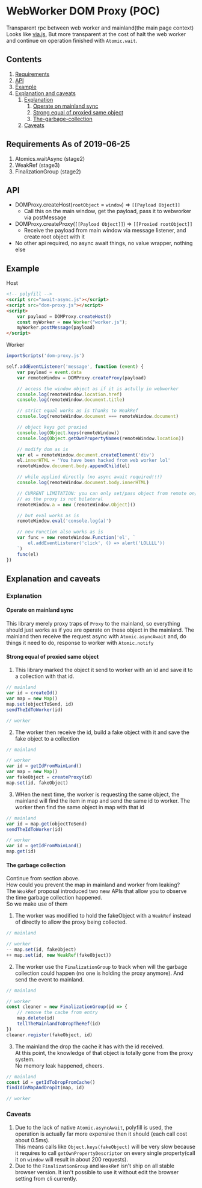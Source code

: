 # WebWorker DOM Proxy (POC)
Transparent rpc between web worker and mainland(the main page context)  
Looks like [via.js](https://github.com/AshleyScirra/via.js), But more transparent at the cost of halt the web worker and continue on operation finished with `Atomic.wait`.  

## Contents
1. [Requirements](#Requirements-As-of-2019-06-25)
2. [API](#API)
3. [Example](#Example)
4. [Explanation and caveats](#Explanation-and-caveats)
   1. [Explanation](#Explanation)
      1. [Operate on mainland sync](#Operate-on-mainland-sync)
      2. [Strong equal of proxied same object](#Strong-equal-of-proxied-same-object)
      3. [The-garbage-collection](#The-garbage-collection)
   2. [Caveats](#Caveats)


## Requirements As of 2019-06-25

1. Atomics.waitAsync (stage2)
2. WeakRef (stage3)
3. FinalizationGroup (stage2)

## API
- DOMProxy.createHost(`rootObject` = `window`) => `[[Payload Object]]`  
  - Call this on the main window, get the payload, pass it to webworker via postMessage
- DOMProxy.createProxy(`[[Payload Object]]`) => `[[Proxied rootObject]]`  
  - Receive the payload from main window via message listener, and create root object with it
- No other api required, no async await things, no value wrapper, nothing else

## Example
Host
```html
<!-- polyfill -->
<script src="await-async.js"></script>
<script src="dom-proxy.js"></script>
<script>
    var payload = DOMProxy.createHost()
    const myWorker = new Worker("worker.js");
    myWorker.postMessage(payload)
</script>
```

Worker
```js
importScripts('dom-proxy.js')

self.addEventListener('message', function (event) {
    var payload = event.data
    var remoteWindow = DOMProxy.createProxy(payload)

    // access the window object as if it is actully in webworker
    console.log(remoteWindow.location.href)
    console.log(remoteWindow.document.title)

    // strict equal works as is thanks to WeakRef
    console.log(remoteWindow.document === remoteWindow.document)

    // object keys got proxied
    console.log(Object.keys(remoteWindow))
    console.log(Object.getOwnPropertyNames(remoteWindow.location))

    // modify dom as is
    var el = remoteWindow.document.createElement('div')
    el.innerHTML = 'You have been hacked from web worker lol'
    remoteWindow.document.body.appendChild(el)

    // while applied directly (no async await required!!!)
    console.log(remoteWindow.document.body.innerHTML)

    // CURRENT LIMITATION: you can only set/pass object from remote on/to object/function from remote
    // as the proxy is not bilateral
    remoteWindow.a = new (remoteWindow.Object)()

    // but eval works as is
    remoteWindow.eval('console.log(a)')

    // new Function also works as is
    var func = new remoteWindow.Function('el', `
        el.addEventListener('click', () => alert('LOLLLL'))
    `)
    func(el)
})
```

## Explanation and caveats
### Explanation
#### Operate on mainland sync
This library merely proxy traps of `Proxy` to the mainland, so everything should just works as if you are operate on these object in the mainland.
The mainland then receive the request async with `Atomic.asyncAwait` and, do things it need to do, response to worker with `Atomic.notify`

#### Strong equal of proxied same object
1. This library marked the object it send to worker with an id and save it to a collection with that id.  

```js
// mainland
var id = createId()
var map = new Map()
map.set(objectToSend, id)
sendTheIdToWorker(id)

// worker
```

2. The worker then receive the id, build a fake object with it and save the fake object to a collection

```js
// mainland

// worker
var id = getIdFromMainLand()
var map = new Map()
var fakeObject = createProxy(id)
map.set(id, fakeObject)
```

3. WHen the next time, the worker is requesting the same object, 
   the mainland will find the item in map and send the same id to worker. 
   The worker then find the same object in map with that id

```js
// mainland
var id = map.get(objectToSend)
sendTheIdToWorker(id)

// worker
var id = getIdFromMainLand()
map.get(id)
```

#### The garbage collection
Continue from section above.  
How could you prevent the map in mainland and worker from leaking?  
The `WeakRef` proposal introduced two new APIs that allow you to observe the time garbage collection happened.  
So we make use of them

1. The worker was modified to hold the fakeObject with a `WeakRef` instead of directly to allow the proxy being collected.

```js
// mainland

// worker
-- map.set(id, fakeObject)
++ map.set(id, new WeakRef(fakeObject))
```

2. The worker use the `FinalizationGroup` to track when will the garbage collection could happen (no one is holding the proxy anymore).
   And send the event to mainland.

```js
// mainland

// worker
const cleaner = new FinalizationGroup(id => {
    // remove the cache from entry
    map.delete(id)
    tellTheMainlandToDropTheRef(id)
})
cleaner.register(fakeObject, id)
```

3. The mainland the drop the cache it has with the id received.  
   At this point, the knowledge of that object is totally gone from the proxy system.  
   No memory leak happened, cheers.

```js
// mainland
const id = getIdToDropFromCache()
findIdInMapAndDropIt(map, id)

// worker
```

### Caveats
1. Due to the lack of native `Atomic.asyncAwait`, polyfill is used, the operation is actually far more expensive then it should (each call cost about 0.5ms).  
   This means calls like `Object.keys(fakeObject)` will be very slow because it requires to call `getOwnPropertyDescriptor` on every single property(call it on `window` will result in about 200 requests).
2. Due to the `FinalizationGroup` and `WeakRef` isn't ship on all stable browser version. It isn't possible to use it without edit the browser setting from cli currently.
